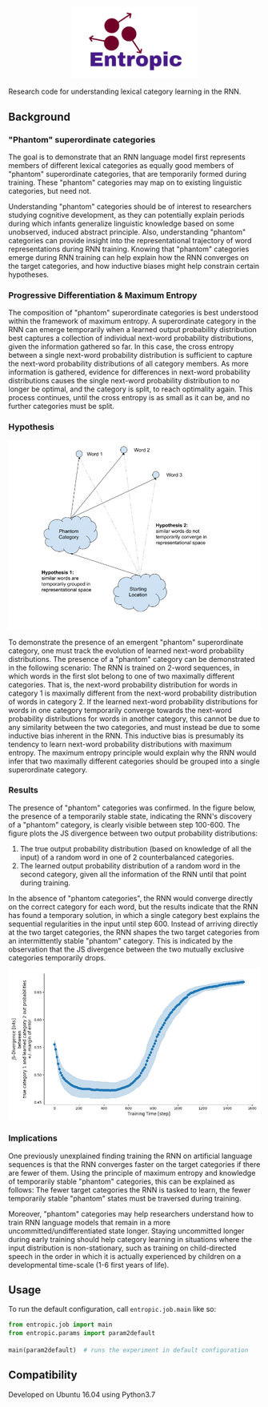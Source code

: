 <div align="center">
 <img src="images/logo.png" width="250">
</div>


Research code for understanding lexical category learning in the RNN.

## Background

### "Phantom" superordinate categories

The goal is to demonstrate that an RNN language model first represents members of different lexical categories as equally good members of "phantom" superordinate categories,
that are temporarily formed during training.
These "phantom" categories may map on to existing linguistic categories, but need not.

Understanding "phantom" categories should be of interest to researchers studying cognitive development,
 as they can potentially explain periods during which infants generalize linguistic knowledge based on some unobserved, induced abstract principle.
Also, understanding "phantom" categories can provide insight into the representational trajectory of word representations during RNN training.
Knowing that "phantom" categories emerge during RNN training can help explain how the RNN converges on the target categories, and how inductive biases might help constrain certain hypotheses.

### Progressive Differentiation & Maximum Entropy

The composition of "phantom" superordinate categories is best understood within the framework of maximum entropy.
A superordinate category in the RNN can emerge temporarily when a learned output probability distribution best captures a collection of individual next-word probability distributions,
 given the information gathered so far.
In this case, the cross entropy between a single next-word probability distribution is sufficient to capture the next-word probability distributions of all category members. 
As more information is gathered, evidence for differences in next-word probability distributions causes the single next-word probability distribution to no longer be optimal, and the category is split,
to reach optimality again.
This process continues, until the cross entropy is as small as it can be, and no further categories must be split.

### Hypothesis

<div align="center">
 <img src="images/phantom_categories.png" width="600">
</div>

To demonstrate the presence of an emergent "phantom" superordinate category, one must track the evolution of learned next-word probability distributions.
The presence of a "phantom" category can be demonstrated in the following scenario:
The RNN is trained on 2-word sequences, in which words in the first slot belong to one of two maximally different categories. 
That is, the next-word probability distribution for words in category 1 is maximally different from the next-word probability distribution of words in category 2.
If the learned next-word probability distributions for words in one category temporarily converge towards the next-word probability distributions for words in another category,
 this cannot be due to any similarity between the two categories, and must instead be due to some inductive bias inherent in the RNN.
This inductive bias is presumably its tendency to learn next-word probability distributions with maximum entropy.
The maximum entropy principle would explain why the RNN would infer that two maximally different categories should be  grouped into a single superordinate category.

### Results

The presence of "phantom" categories was confirmed.
In the figure below, the presence of a temporarily stable state, indicating the RNN's discovery of a "phantom" category,
 is clearly visible between step 100-600.
The figure plots the JS divergence between two output probability distributions:
1. The true output probability distribution (based on knowledge of all the input) of a random word in one of 2 counterbalanced categories.
2. The learned output probability distribution of a random word in the second category, given all the information of the RNN until that point during training.

In the absence of "phantom categories", the RNN would converge directly on the correct category for each word,
but the results indicate that the RNN has found a temporary solution, in which a single category best explains the sequential regularities in the input until step 600.
Instead of arriving directly at the two target categories, the RNN shapes the two target categories from an intermittently stable "phantom" category.
This is indicated by the observation that the JS divergence between the two mutually exclusive categories temporarily drops.


<div align="center">
 <img src="images/dp_0_1.png" width="600">
</div>

### Implications

One previously unexplained finding training the RNN on artificial language sequences is that the RNN converges faster on the target categories if there are fewer of them.
Using the principle of maximum entropy and knowledge of temporarily stable "phantom" categories, this can be explained as follows:
The fewer target categories the RNN is tasked to learn, the fewer temporarily stable "phantom" states must be traversed during training.


Moreover, "phantom" categories may help researchers understand how to train RNN language models that remain in a more uncommitted/undifferentiated state longer.
Staying uncommitted longer during early training should help category learning in situations where the input distribution is non-stationary,
such as training on child-directed speech in the order in which it is actually experienced by children on a developmental time-scale (1-6 first years of life).

## Usage

To run the default configuration, call `entropic.job.main` like so:

```python
from entropic.job import main
from entropic.params import param2default

main(param2default)  # runs the experiment in default configuration
```

## Compatibility

Developed on Ubuntu 16.04 using Python3.7
